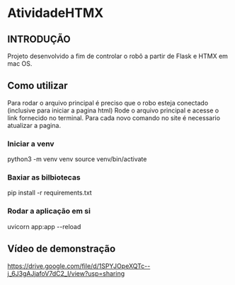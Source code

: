 # AtividadeHTMX

## INTRODUÇÃO
Projeto desenvolvido a fim de controlar o robô a partir de Flask e HTMX em mac OS.
## Como utilizar
Para rodar o arquivo principal é preciso que o robo esteja conectado (inclusive para iniciar a pagina html)
Rode o arquivo principal e acesse o link fornecido no terminal. Para cada novo comando no site é necessario atualizar a pagina.
### Iniciar a venv
python3 -m venv venv
source venv/bin/activate
### Baxiar as bilbiotecas
pip install -r requirements.txt
### Rodar a aplicação em si
uvicorn app:app --reload
## Vídeo de demonstração

https://drive.google.com/file/d/1SPYJOpeXQTc--j_6J3gAJjafoV7dC2_I/view?usp=sharing
